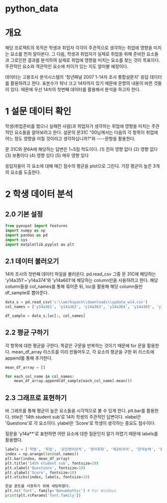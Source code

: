 # python_data
# 개요
해당 프로젝트의 목적은 학생과 취업자 각각이 주관적으로 생각하는 취업에 영향을 미치는 요소를 먼저 알아본다. 그 다음, 학생과 취업자가 실제로 취업을 위해 준비한 요소들과 그로인한 결과를 분석하여 실제로 취업에 영향을 미치는 요소를 찾는 것이 목표이다. 주관적인 요소와 객관적인 요소에 차이가 있는 지도 알아볼 예정이다. 

데이터는 고용조사 분석시스템의 '청년패널 2007 1-14차 조사 통합설문지' 응답 데이터를 활용하려고 한다. 표본수가 워낙 크고 14차까지 있기 때문에 문항의 내용이 바뀐 것들이 있다. 때문에 우선 14차의 첫번째 데이터를 활용해서 분석을 하고자 한다.

# 1 설문 데이터 확인
학생(취업준비를 했으나 실패한 사람)과 취업자가 생각하는 취업에 영향을 미치는 주관적인 요소들을 알아보려고 한다. 설문의 문31C "00님께서는 다음의 각 항목이 취업에 어느 정도 영향을 미칠 것이라고 생각하십니까?"와 ----문항을 활용한다. 

문 31C와 문6A에 해당하는 답변은 1~5점 척도이다.
(1) 전혀 영향 없다 (2) 영향 없다 (3) 보통이다 (4) 영향 있다 (5) 매우 영향 있다

응답자들이 각 요소에 대해 매긴 점수의 평균을 plot으로 그린다. 가장 평균이 높은 3개의 요소를 도출한다.

# 2 학생 데이터 분석
## 2.0 기본 설정
```python
from pyexpat import features
import numpy as np
import pandas as pd
import sys
import matplotlib.pyplot as plt
```
## 2.1 데이터 불러오기
14차 조사의 첫번째 데이터 파일을 불러온다. pd.read_csv
그중 문 31C에 해당하는 'y14a351'~'y14a374'와 'y14a601'에 해당하는 column만을 사용하려고 한다. 해당 column들을 col_names를 통해 묶어준 뒤, loc을 활용해 해당 column들만 df_sample로 뽑아준다.
```python
data_s = pd.read_csv('c:\\workspace\\downloads\\ypdata_w14.csv')
col_names = ['y14a361', 'y14a362', 'y14a363', 'y14a364', 'y14a365', 'y14a366', 'y14a367', 'y14a368', 'y14a369', 'y14a370', 'y14a371', 'y14a372', 'y14a373', 'y14a374', 'y14a601']

df_sample = data_s.loc[:, col_names]
```

## 2.2 평균 구하기
각 항목에 대한 평균을 구한다. 똑같은 구문을 반복하는 것이기 때문에 for 문을 활용한다.
mean_df_array 리스트를 미리 만들어두고, 각 요소의 평균을 구한 뒤 리스트에 append를 통해 추가한다.
```python
mean_df_array = []

for each_col_name in col_names: 
    mean_df_array.append(df_sample[each_col_name].mean())
```
## 2.3 그래프로 표현하기
바 그래프를 통해 평균이 높은 요소들을 시각적으로 볼 수 있게 한다. plt.bar를 활용한다.
title은 '14th student sub'로 14차 학생의 주관적인 답변이다.
xlabel은 'Questions'로 각 요소이다.
ylabel은 'Score'로 학생이 생각하는 중요도 점수이다.

질문을 'y14a**'로 표현하면 어떤 요소에 대한 질문인지 알기 어렵기 때문에 labels를 활용했다.
```python
labels = ['학벌', '학점', '공인영어성적', '영어회화', '제2외국어', '한자능력', '컴퓨터 자격증', '직무관련 자격', '해외경험', '인턴경험', '공모전 경력', '석박사 학위', '봉사경험', '동아리경험', '학지혈연']
index = np.arange(len(col_names))
plt.bar(index, mean_df_array)
plt.title('14th student sub', fontsize=20)
plt.xlabel('Questions', fontsize=18)
plt.ylabel('Score', fontsize=18)
plt.xticks(index, labels, fontsize=10)
```
```python
한글 폰트를 사용하기 위해 세팅하였다.
plt.rc('font', family='NanumGothic') # For Windows
print(plt.rcParams['font.family'])
```
